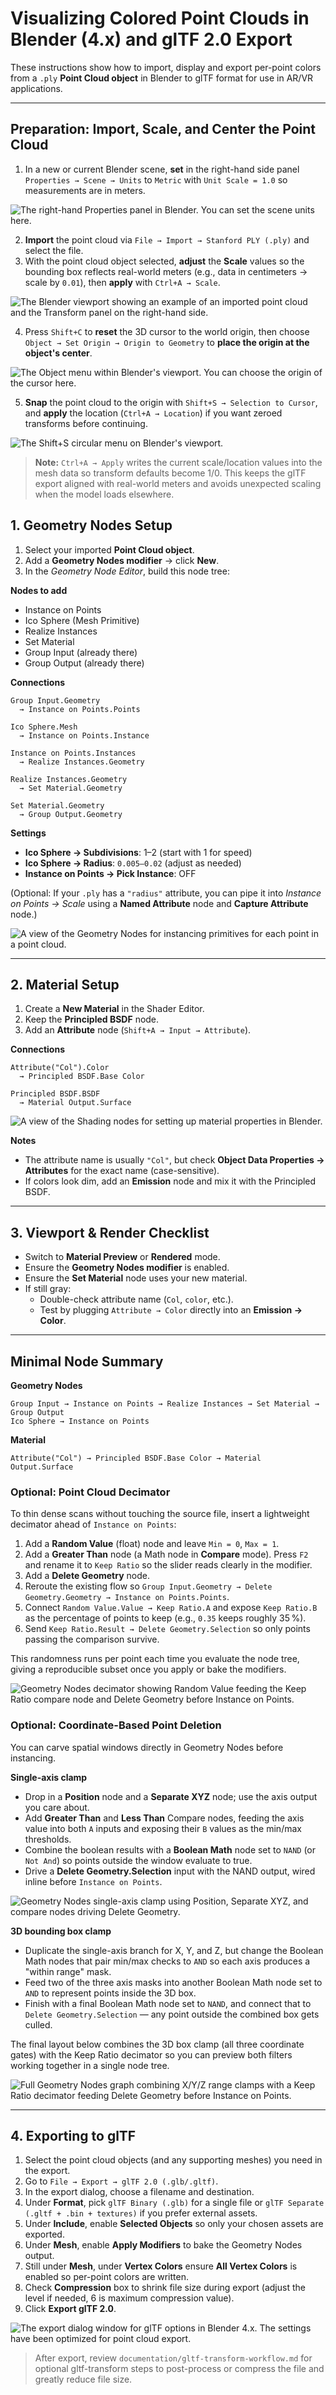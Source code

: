 # Visualizing Colored Point Clouds in Blender (4.x) and glTF 2.0 Export

These instructions show how to import, display and export per-point colors from a `.ply` **Point Cloud object** in Blender to glTF format for use in AR/VR applications.

---

## Preparation: Import, Scale, and Center the Point Cloud

1. In a new or current Blender scene, **set** in the right-hand side panel `Properties → Scene → Units` to `Metric` with `Unit Scale = 1.0` so measurements are in meters.

![The right-hand Properties panel in Blender. You can set the scene units here.](image-3.png)

2. **Import** the point cloud via `File → Import → Stanford PLY (.ply)` and select the file.
3. With the point cloud object selected, **adjust** the **Scale** values so the bounding box reflects real-world meters (e.g., data in centimeters → scale by `0.01`), then **apply** with `Ctrl+A → Scale`.

![The Blender viewport showing an example of an imported point cloud and the Transform panel on the right-hand side.](image-4.png)

4. Press `Shift+C` to **reset** the 3D cursor to the world origin, then choose `Object → Set Origin → Origin to Geometry` to **place the origin at the object's center**.

![The Object menu within Blender's viewport. You can choose the origin of the cursor here.](image-5.png)

5. **Snap** the point cloud to the origin with `Shift+S → Selection to Cursor`, and **apply** the location (`Ctrl+A → Location`) if you want zeroed transforms before continuing.

![The Shift+S circular menu on Blender's viewport.](image-6.png)

> **Note:** `Ctrl+A → Apply` writes the current scale/location values into the mesh data so transform defaults become 1/0. This keeps the glTF export aligned with real-world meters and avoids unexpected scaling when the model loads elsewhere.

## 1. Geometry Nodes Setup

1. Select your imported **Point Cloud object**.
2. Add a **Geometry Nodes modifier** → click **New**.
3. In the *Geometry Node Editor*, build this node tree:

**Nodes to add**
- Instance on Points
- Ico Sphere (Mesh Primitive)
- Realize Instances
- Set Material
- Group Input (already there)
- Group Output (already there)

**Connections**
```
Group Input.Geometry
  → Instance on Points.Points

Ico Sphere.Mesh
  → Instance on Points.Instance

Instance on Points.Instances
  → Realize Instances.Geometry

Realize Instances.Geometry
  → Set Material.Geometry

Set Material.Geometry
  → Group Output.Geometry
```

**Settings**
- **Ico Sphere → Subdivisions**: 1–2 (start with 1 for speed)
- **Ico Sphere → Radius**: `0.005–0.02` (adjust as needed)
- **Instance on Points → Pick Instance**: OFF

(Optional: If your `.ply` has a `"radius"` attribute, you can pipe it into *Instance on Points → Scale* using a **Named Attribute** node and **Capture Attribute** node.)

![A view of the Geometry Nodes for instancing primitives for each point in a point cloud.](image-1.png)

---

## 2. Material Setup

1. Create a **New Material** in the Shader Editor.
2. Keep the **Principled BSDF** node.
3. Add an **Attribute** node (`Shift+A → Input → Attribute`).

**Connections**
```
Attribute("Col").Color
  → Principled BSDF.Base Color

Principled BSDF.BSDF
  → Material Output.Surface
```

![A view of the Shading nodes for setting up material properties in Blender.](image.png)

**Notes**
- The attribute name is usually `"Col"`, but check **Object Data Properties → Attributes** for the exact name (case-sensitive).
- If colors look dim, add an **Emission** node and mix it with the Principled BSDF.

---

## 3. Viewport & Render Checklist

- Switch to **Material Preview** or **Rendered** mode.
- Ensure the **Geometry Nodes modifier** is enabled.
- Ensure the **Set Material** node uses your new material.
- If still gray:
  - Double-check attribute name (`Col`, `color`, etc.).
  - Test by plugging `Attribute → Color` directly into an **Emission → Color**.

---

## Minimal Node Summary

**Geometry Nodes**
```
Group Input → Instance on Points → Realize Instances → Set Material → Group Output
Ico Sphere → Instance on Points
```

**Material**
```
Attribute("Col") → Principled BSDF.Base Color → Material Output.Surface
```

### Optional: Point Cloud Decimator

To thin dense scans without touching the source file, insert a lightweight decimator ahead of `Instance on Points`:

1. Add a **Random Value** (float) node and leave `Min = 0`, `Max = 1`.
2. Add a **Greater Than** node (a Math node in **Compare** mode). Press `F2` and rename it to `Keep Ratio` so the slider reads clearly in the modifier.
3. Add a **Delete Geometry** node.
4. Reroute the existing flow so `Group Input.Geometry → Delete Geometry.Geometry → Instance on Points.Points`.
5. Connect `Random Value.Value → Keep Ratio.A` and expose `Keep Ratio.B` as the percentage of points to keep (e.g., `0.35` keeps roughly 35 %).
6. Send `Keep Ratio.Result → Delete Geometry.Selection` so only points passing the comparison survive.

This randomness runs per point each time you evaluate the node tree, giving a reproducible subset once you apply or bake the modifiers.

![Geometry Nodes decimator showing Random Value feeding the Keep Ratio compare node and Delete Geometry before Instance on Points.](image-7.png)

### Optional: Coordinate-Based Point Deletion

You can carve spatial windows directly in Geometry Nodes before instancing.

**Single-axis clamp**
- Drop in a **Position** node and a **Separate XYZ** node; use the axis output you care about.
- Add **Greater Than** and **Less Than** Compare nodes, feeding the axis value into both `A` inputs and exposing their `B` values as the min/max thresholds.
- Combine the boolean results with a **Boolean Math** node set to `NAND` (or `Not And`) so points outside the window evaluate to true.
- Drive a **Delete Geometry.Selection** input with the NAND output, wired inline before `Instance on Points`.

![Geometry Nodes single-axis clamp using Position, Separate XYZ, and compare nodes driving Delete Geometry.](image-8.png)

**3D bounding box clamp**
- Duplicate the single-axis branch for X, Y, and Z, but change the Boolean Math nodes that pair min/max checks to `AND` so each axis produces a "within range" mask.
- Feed two of the three axis masks into another Boolean Math node set to `AND` to represent points inside the 3D box.
- Finish with a final Boolean Math node set to `NAND`, and connect that to `Delete Geometry.Selection` — any point outside the combined box gets culled.

The final layout below combines the 3D box clamp (all three coordinate gates) with the Keep Ratio decimator so you can preview both filters working together in a single node tree.

![Full Geometry Nodes graph combining X/Y/Z range clamps with a Keep Ratio decimator feeding Delete Geometry before Instance on Points.](image-9.png)

---

## 4. Exporting to glTF

1. Select the point cloud objects (and any supporting meshes) you need in the export.
2. Go to `File → Export → glTF 2.0 (.glb/.gltf)`.
3. In the export dialog, choose a filename and destination.
4. Under **Format**, pick `glTF Binary (.glb)` for a single file or `glTF Separate (.gltf + .bin + textures)` if you prefer external assets.
5. Under **Include**, enable **Selected Objects** so only your chosen assets are exported.
6. Under **Mesh**, enable **Apply Modifiers** to bake the Geometry Nodes output.
7. Still under **Mesh**, under **Vertex Colors** ensure **All Vertex Colors** is enabled so per-point colors are written.
8. Check **Compression** box to shrink file size during export (adjust the level if needed, 6 is maximum compression value).
9. Click **Export glTF 2.0**.

![The export dialog window for glTF options in Blender 4.x. The settings have been optimized for point cloud export.](image-2.png)

> After export, review `documentation/gltf-transform-workflow.md` for optional gltf-transform steps to post-process or compress the file and greatly reduce file size.
